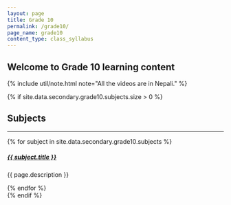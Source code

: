 ```yaml
---
layout: page
title: Grade 10
permalink: /grade10/
page_name: grade10
content_type: class_syllabus
---
```


## Welcome to Grade 10 learning content

{% include util/note.html
    note="All the videos are in Nepali."
%}

{% if site.data.secondary.grade10.subjects.size > 0 %}
  <div class="section-index">
    <div class="mt-5">
      <h2>Subjects</h2>
    </div>
    <hr class="panel-line">
    {% for subject in site.data.secondary.grade10.subjects %}
      <div class="entry">
        <h5>
          <a href="{{ site.url }}{{ site.baseurl }}/{{ subject.url }}">{{ subject.title }}</a>
        </h5>
        <p class="mb-0">{{ page.description }}</p>
      </div>
    {% endfor %}
  </div>
{% endif %}
